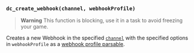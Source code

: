 ### `dc_create_webhook(channel, webhookProfile)`

> **Warning**
> This function is blocking, use it in a task to avoid freezing your game.

Creates a new Webhook in the specified [`channel`](../../../values/channel) with the specified options in `webhookProfile` as a [webhook profile parsable](../../../parsables/webhooks/webhook-profile).